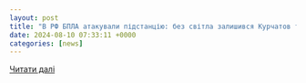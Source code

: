 ```yaml
---
layout: post
title: "В РФ БПЛА атакували підстанцію: без світла залишився Курчатов та низка районів Курської області | Новини в Час Пік"
date: 2024-08-10 07:33:11 +0000
categories: [news]
---
```


[Читати далі](https://vchaspik.ua/ua/u-sviti/573475-v-rf-bpla-atakuvaly-pidstanciyu-bez-svitla-zalyshyvsya-kurchatov-ta-nyzka-rayoniv)
